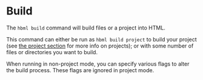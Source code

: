 # Build

The `hbml build` command will build files or a project into HTML.

This command can either be run as `hbml build project` to build your project (see [the project section](../get_start/setup.md) for more info on projects); or with some number of files or directories you want to build.

When running in non-project mode, you can specify various flags to alter the build process. These flags are ignored in project mode.
